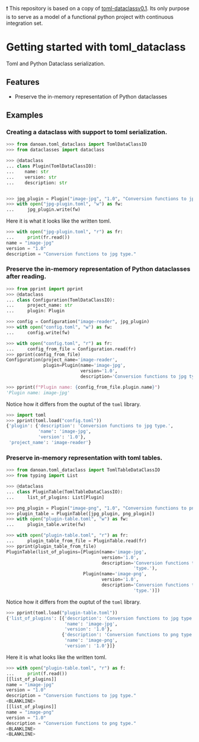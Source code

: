 :heavy_exclamation_mark: This repository is based on a copy of [toml-dataclassv0.1](https://github.com/danoan/toml-dataclass).
Its only purpose is to serve as a model of a functional python project with 
continuous integration set.

# Getting started with toml_dataclass

Toml and Python Dataclass serialization.

## Features

- Preserve the in-memory representation of Python dataclasses

## Examples

### Creating a dataclass with support to toml serialization.

```python
>>> from danoan.toml_dataclass import TomlDataClassIO
>>> from dataclasses import dataclass

>>> @dataclass
... class Plugin(TomlDataClassIO):
...    name: str
...    version: str
...    description: str


>>> jpg_plugin = Plugin("image-jpg", "1.0", "Conversion functions to jpg type.")
>>> with open("jpg-plugin.toml", "w") as fw:
...     jpg_plugin.write(fw)

```

Here it is what it looks like the written toml.

```python
>>> with open("jpg-plugin.toml", "r") as fr:
...     print(fr.read())
name = "image-jpg"
version = "1.0"
description = "Conversion functions to jpg type." 

```

### Preserve the in-memory representation of Python dataclasses after reading.

```python
>>> from pprint import pprint
>>> @dataclass
... class Configuration(TomlDataClassIO):
...     project_name: str
...     plugin: Plugin

>>> config = Configuration("image-reader", jpg_plugin)
>>> with open("config.toml", "w") as fw:
...     config.write(fw)

>>> with open("config.toml", "r") as fr:
...     config_from_file = Configuration.read(fr)
>>> pprint(config_from_file)
Configuration(project_name='image-reader',
              plugin=Plugin(name='image-jpg',
                            version='1.0',
                            description='Conversion functions to jpg type.'))

>>> pprint(f"Plugin name: {config_from_file.plugin.name}")
'Plugin name: image-jpg'

```

Notice how it differs from the ouptut of the `toml` library.

```python
>>> import toml
>>> pprint(toml.load("config.toml"))
{'plugin': {'description': 'Conversion functions to jpg type.',
            'name': 'image-jpg',
            'version': '1.0'},
 'project_name': 'image-reader'}

```

### Preserve in-memory representation with toml tables.

```python
>>> from danoan.toml_dataclass import TomlTableDataClassIO
>>> from typing import List

>>> @dataclass
... class PluginTable(TomlTableDataClassIO):
...     list_of_plugins: List[Plugin]

>>> png_plugin = Plugin("image-png", "1.0", "Conversion functions to png type.")
>>> plugin_table = PluginTable([jpg_plugin, png_plugin])
>>> with open("plugin-table.toml", "w") as fw:
...     plugin_table.write(fw)

>>> with open("plugin-table.toml", "r") as fr:
...     plugin_table_from_file = PluginTable.read(fr)
>>> pprint(plugin_table_from_file)
PluginTable(list_of_plugins=[Plugin(name='image-jpg', 
                                    version='1.0', 
                                    description='Conversion functions to jpg '
                                                'type.'), 
                             Plugin(name='image-png', 
                                    version='1.0', 
                                    description='Conversion functions to png '
                                                'type.')])

```

Notice how it differs from the ouptut of the `toml` library.

```python
>>> pprint(toml.load("plugin-table.toml"))
{'list_of_plugins': [{'description': 'Conversion functions to jpg type.',
                      'name': 'image-jpg',
                      'version': '1.0'},
                     {'description': 'Conversion functions to png type.',
                      'name': 'image-png',
                      'version': '1.0'}]}

```

Here it is what looks like the written toml.

```python
>>> with open("plugin-table.toml", "r") as f:
...     print(f.read())
[[list_of_plugins]]
name = "image-jpg"
version = "1.0"
description = "Conversion functions to jpg type."
<BLANKLINE>
[[list_of_plugins]]
name = "image-png"
version = "1.0"
description = "Conversion functions to png type."
<BLANKLINE>
<BLANKLINE>

```

